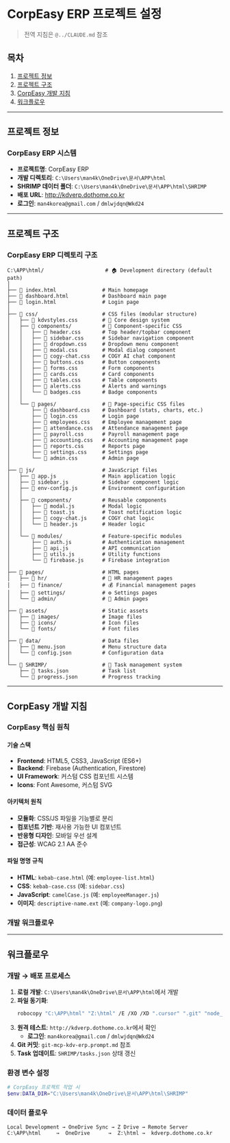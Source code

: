 # CorpEasy ERP 프로젝트 설정

> 전역 지침은 `@../CLAUDE.md` 참조

## 목차
1. [프로젝트 정보](#프로젝트-정보)
2. [프로젝트 구조](#프로젝트-구조)
3. [CorpEasy 개발 지침](#corpeasy-개발-지침)
4. [워크플로우](#워크플로우)

---

## 프로젝트 정보

### CorpEasy ERP 시스템
- **프로젝트명**: CorpEasy ERP
- **개발 디렉토리**: `C:\Users\man4k\OneDrive\문서\APP\html`
- **SHRIMP 데이터 폴더**: `C:\Users\man4k\OneDrive\문서\APP\html\SHRIMP`
- **배포 URL**: http://kdverp.dothome.co.kr
- **로그인**: `man4korea@gmail.com` / `dmlwjdqn@Wkd24`

---

## 프로젝트 구조

### CorpEasy ERP 디렉토리 구조
```
C:\APP\html/                    # 🏠 Development directory (default path)
│
├── 📄 index.html               # Main homepage
├── 📄 dashboard.html           # Dashboard main page
├── 📄 login.html               # Login page
│
├── 🎨 css/                     # CSS files (modular structure)
│   ├── 📄 kdvstyles.css        # 🔧 Core design system
│   ├── 📂 components/          # 🧩 Component-specific CSS
│   │   ├── 📄 header.css       # Top header/topbar component
│   │   ├── 📄 sidebar.css      # Sidebar navigation component
│   │   ├── 📄 dropdown.css     # Dropdown menu component
│   │   ├── 📄 modal.css        # Modal dialog component
│   │   ├── 📄 cogy-chat.css    # COGY AI chat component
│   │   ├── 📄 buttons.css      # Button components
│   │   ├── 📄 forms.css        # Form components
│   │   ├── 📄 cards.css        # Card components
│   │   ├── 📄 tables.css       # Table components
│   │   ├── 📄 alerts.css       # Alerts and warnings
│   │   └── 📄 badges.css       # Badge components
│   │
│   └── 📂 pages/               # 📄 Page-specific CSS files
│       ├── 📄 dashboard.css    # Dashboard (stats, charts, etc.)
│       ├── 📄 login.css        # Login page
│       ├── 📄 employees.css    # Employee management page
│       ├── 📄 attendance.css   # Attendance management page
│       ├── 📄 payroll.css      # Payroll management page
│       ├── 📄 accounting.css   # Accounting management page
│       ├── 📄 reports.css      # Reports page
│       ├── 📄 settings.css     # Settings page
│       └── 📄 admin.css        # Admin page
│
├── 🔧 js/                      # JavaScript files
│   ├── 📄 app.js               # Main application logic
│   ├── 📄 sidebar.js           # Sidebar component logic
│   ├── 📄 env-config.js        # Environment configuration
│   │
│   ├── 📂 components/          # Reusable components
│   │   ├── 📄 modal.js         # Modal logic
│   │   ├── 📄 toast.js         # Toast notification logic
│   │   ├── 📄 cogy-chat.js     # COGY chat logic
│   │   └── 📄 header.js        # Header logic
│   │
│   └── 📂 modules/             # Feature-specific modules
│       ├── 📄 auth.js          # Authentication management
│       ├── 📄 api.js           # API communication
│       ├── 📄 utils.js         # Utility functions
│       └── 📄 firebase.js      # Firebase integration
│
├── 📂 pages/                   # HTML pages
│   ├── 📂 hr/                  # 👥 HR management pages
│   ├── 📂 finance/             # 💰 Financial management pages
│   ├── 📂 settings/            # ⚙️ Settings pages
│   └── 📂 admin/               # 🔐 Admin pages
│
├── 📂 assets/                  # Static assets
│   ├── 📂 images/              # Image files
│   ├── 📂 icons/               # Icon files
│   └── 📂 fonts/               # Font files
│
├── 📂 data/                    # Data files
│   ├── 📄 menu.json            # Menu structure data
│   └── 📄 config.json          # Configuration data
│
└── 📂 SHRIMP/                  # 🦐 Task management system
    ├── 📄 tasks.json           # Task list
    └── 📄 progress.json        # Progress tracking
```

---

## CorpEasy 개발 지침

### CorpEasy 핵심 원칙

#### 기술 스택
- **Frontend**: HTML5, CSS3, JavaScript (ES6+)
- **Backend**: Firebase (Authentication, Firestore)
- **UI Framework**: 커스텀 CSS 컴포넌트 시스템
- **Icons**: Font Awesome, 커스텀 SVG

#### 아키텍처 원칙
- **모듈화**: CSS/JS 파일을 기능별로 분리
- **컴포넌트 기반**: 재사용 가능한 UI 컴포넌트
- **반응형 디자인**: 모바일 우선 설계
- **접근성**: WCAG 2.1 AA 준수

#### 파일 명명 규칙
- **HTML**: `kebab-case.html` (예: `employee-list.html`)
- **CSS**: `kebab-case.css` (예: `sidebar.css`)
- **JavaScript**: `camelCase.js` (예: `employeeManager.js`)
- **이미지**: `descriptive-name.ext` (예: `company-logo.png`)

### 개발 워크플로우

---

## 워크플로우

### 개발 → 배포 프로세스

1. **로컬 개발**: `C:\Users\man4k\OneDrive\문서\APP\html`에서 개발
2. **파일 동기화**: 
   ```bash
   robocopy "C:\APP\html" "Z:\html" /E /XO /XD ".cursor" ".git" "node_modules" "docs" "test" "SHRIMP" /R:3 /W:10
   ```
3. **원격 테스트**: `http://kdverp.dothome.co.kr`에서 확인
   - **로그인**: `man4korea@gmail.com` / `dmlwjdqn@Wkd24`
4. **Git 커밋**: `git-mcp-kdv-erp.prompt.md` 참조
5. **Task 업데이트**: `SHRIMP/tasks.json` 상태 갱신

### 환경 변수 설정

```powershell
# CorpEasy 프로젝트 작업 시
$env:DATA_DIR="C:\Users\man4k\OneDrive\문서\APP\html\SHRIMP"
```

### 데이터 플로우

```
Local Development → OneDrive Sync → Z Drive → Remote Server
C:\APP\html     →  OneDrive      →  Z:\html →  kdverp.dothome.co.kr
```